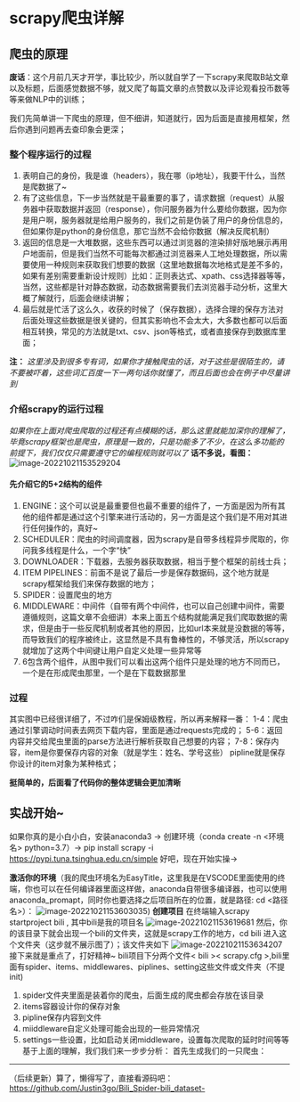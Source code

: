 # scrapy爬虫详解

## 爬虫的原理

**废话**：这个月前几天才开学，事比较少，所以就自学了一下scrapy来爬取B站文章以及标题，后面感觉数据不够，就又爬了每篇文章的点赞数以及评论观看投币数等等来做NLP中的训练；

我们先简单讲一下爬虫的原理，但不细讲，知道就行，因为后面是直接用框架，然后你遇到问题再去查印象会更深；
### 整个程序运行的过程

 1. 表明自己的身份，我是谁（headers），我在哪（ip地址），我要干什么，当然是爬数据了~
 2. 有了这些信息，下一步当然就是干最重要的事了，请求数据（request）从服务器中获取数据并返回（response），你问服务器为什么要给你数据，因为你是用户啊，服务器就是给用户服务的，我们之前是伪装了用户的身份信息的，但如果你是python的身份信息，那它当然不会给你数据（解决反爬机制）
 3. 返回的信息是一大堆数据，这些东西可以通过浏览器的渲染排好版地展示再用户地面前，但是我们当然不可能每次都通过浏览器来人工地处理数据，所以需要使用一种规则来获取我们想要的数据（这里地数据每次地格式是差不多的，如果有差别需要重新设计规则）比如：正则表达式、xpath、css选择器等等，当然，这些都是针对静态数据，动态数据需要我们去浏览器手动分析，这里大概了解就行，后面会继续讲解；
 4. 最后就是忙活了这么久，收获的时候了（保存数据），选择合理的保存方法对后面处理这些数据是很关键的，但其实影响也不会太大，大多数也都可以后面相互转换，常见的方法就是txt、csv、json等格式，或者直接保存到数据库里面；

**注：** *这里涉及到很多专有词，如果你才接触爬虫的话，对于这些是很陌生的，请不要被吓着，这些词汇百度一下一两句话你就懂了，而且后面也会在例子中尽量讲到*

### 介绍scrapy的运行过程
*如果你在上面对爬虫爬取的过程还有点模糊的话，那么这里就能加深你的理解了，毕竟scrapy框架也是爬虫，原理是一致的，只是功能多了不少，在这么多功能的前提下，我们仅仅只需要遵守它的编程规则就可以了*
**话不多说，看图：**
![image-20221021153529204](https://oss.justin3go.com/blogs/image-20221021153529204.png)

#### 先介绍它的5+2结构的组件

 1. ENGINE：这个可以说是最重要但也最不重要的组件了，一方面是因为所有其他的组件都是通过这个引擎来进行活动的，另一方面是这个我们是不用对其进行任何操作的，真好~
 2. SCHEDULER：爬虫的时间调度器，因为scrapy是自带多线程异步爬取的，你问我多线程是什么，一个字“快”
 3. DOWNLOADER：下载器，去服务器获取数据，相当于整个框架的前线士兵；
 4. ITEM PIPELINES：前面不是说了最后一步是保存数据码，这个地方就是scrapy框架给我们来保存数据的地方；
 5. SPIDER：设置爬虫的地方
 6. MIDDLEWARE：中间件（自带有两个中间件，也可以自己创建中间件，需要遵循规则，这篇文章不会细讲）本来上面五个结构就能满足我们爬取数据的需求，但是由于一些反爬机制或者其他的原因，比如url本来就是没数据的等等，而导致我们的程序被终止，这显然是不具有鲁棒性的，不够灵活，所以scrapy就增加了这两个中间键让用户自定义处理一些异常等
 7. 6包含两个组件，从图中我们可以看出这两个组件只是处理的地方不同而已，一个是在形成爬虫那里，一个是在下载数据那里
 ### 过程
 其实图中已经很详细了，不过咋们是保姆级教程，所以再来解释一番：
 1-4：爬虫通过引擎调动时间表去网页下载内容，里面是通过requests完成的；
 5-6：返回内容并交给爬虫里面的parse方法进行解析获取自己想要的内容；
 7-8：保存内容，item是你要保存内容的对象（就是学生：姓名、学号这些）
 pipline就是保存你设计的item对象为某种格式；

 **挺简单的，后面看了代码你的整体逻辑会更加清晰**
 ## 实战开始~
 如果你真的是小白小白，安装anaconda3 -> 创建环境（conda create -n <环境名> python=3.7）-> pip install scrapy -i https://pypi.tuna.tsinghua.edu.cn/simple 
 好吧，现在开始实操->

 **激活你的环境**（我的爬虫环境名为EasyTitle，这里我是在VSCODE里面使用的终端，你也可以在任何编译器里面这样做，anaconda自带很多编译器，也可以使用anaconda_promapt，同时你也要选择之后项目所在的位置，就是路径: cd <路径名>）：
![image-20221021153603035](https://oss.justin3go.com/blogs/image-20221021153603035.png))
**创建项目** 在终端输入scrapy startproject bili , 其中bili是我的项目名
![image-20221021153619681](https://oss.justin3go.com/blogs/image-20221021153619681.png)
然后，你的该目录下就会出现一个bili的文件夹，这就是scrapy工作的地方，cd bili 进入这个文件夹（这步就不展示图了）；该文件夹如下
![image-20221021153634207](https://oss.justin3go.com/blogs/image-20221021153634207.png)
接下来就是重点了，打好精神~
bili项目下分两个文件< bili >< scrapy.cfg >,bili里面有spider、items、middlewares、piplines、setting这些文件或文件夹（不提init)

1. spider文件夹里面是装着你的爬虫，后面生成的爬虫都会存放在该目录
2. items容器设计你的保存对象
3. pipline保存内容到文件
4. miiddleware自定义处理可能会出现的一些异常情况
5. settings一些设置，比如启动关闭middleware，设置每次爬取的延时时间等等
    基于上面的理解，我们我们来一步步分析：
    首先生成我们的一只爬虫：

---

（后续更新）算了，懒得写了，直接看源码吧：https://github.com/Justin3go/Bili_Spider-bili_dataset-

